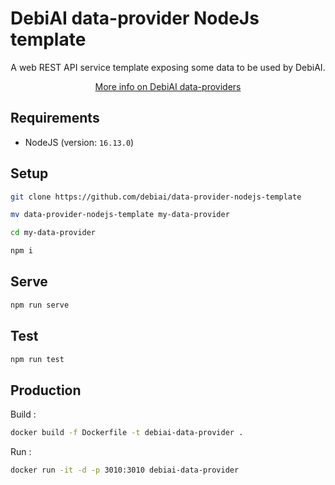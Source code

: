 # DebiAI data-provider NodeJs template

<p align="center">
A web REST API service template exposing some data to be used by DebiAI.
</p>

<p align="center">
<a href="https://debiai.irt-systemx.fr/dataInsertion/dataProviders">More info on DebiAI data-providers</a>
</p>

## Requirements

* NodeJS (version: `16.13.0`)

## Setup
```bash
git clone https://github.com/debiai/data-provider-nodejs-template

mv data-provider-nodejs-template my-data-provider

cd my-data-provider

npm i
```

## Serve
```bash
npm run serve
```

## Test
```bash
npm run test
```


## Production

Build :
```bash
docker build -f Dockerfile -t debiai-data-provider .
```
Run :
```bash
docker run -it -d -p 3010:3010 debiai-data-provider
```
